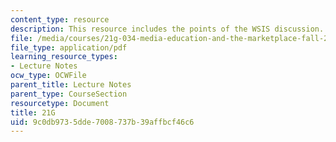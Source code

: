 ```yaml
---
content_type: resource
description: This resource includes the points of the WSIS discussion.
file: /media/courses/21g-034-media-education-and-the-marketplace-fall-2005/9c0db9735dde7008737b39affbcf46c6_MIT21G_034F05_wsisdiscussi.pdf
file_type: application/pdf
learning_resource_types:
- Lecture Notes
ocw_type: OCWFile
parent_title: Lecture Notes
parent_type: CourseSection
resourcetype: Document
title: 21G
uid: 9c0db973-5dde-7008-737b-39affbcf46c6
---
```

